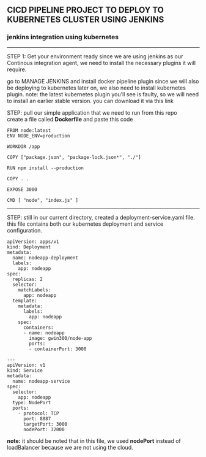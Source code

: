 ## **CICD PIPELINE PROJECT TO DEPLOY TO KUBERNETES CLUSTER USING JENKINS**  
### jenkins integration using kubernetes

---
STEP 1: Get your environment ready
since we are using jenkins as our Continous integration agent, we need to install the necessary plugins it will require.

go to MANAGE JENKINS and install docker pipeline plugin
since we will also be deploying to kubernetes later on, we also need to install kubernetes plugin.
note: the latest kubernetes plugin you'll see is faulty, so we will need to install an earlier stable version. you can download it via this link

STEP: pull our simple application that we need to run from this repo  
create a file called **Dockerfile** and paste this code  
```
FROM node:latest
ENV NODE_ENV=production

WORKDIR /app

COPY ["package.json", "package-lock.json*", "./"]

RUN npm install --production

COPY . .

EXPOSE 3000

CMD [ "node", "index.js" ]
```


---
STEP: still in our current directory, created a deployment-service.yaml file.  
this file contains both our kubernetes deployment and service configuration.

```
apiVersion: apps/v1
kind: Deployment
metadata:
  name: nodeapp-deployment
  labels:
    app: nodeapp
spec:
  replicas: 2
  selector:
    matchLabels:
      app: nodeapp
  template:
    metadata:
      labels:
        app: nodeapp
    spec:
      containers:
      - name: nodeapp
        image: gwin300/node-app
        ports:
        - containerPort: 3000

---
apiVersion: v1
kind: Service
metadata:
  name: nodeapp-service
spec:
  selector:
    app: nodeapp
  type: NodePort
  ports:
    - protocol: TCP
      port: 8887
      targetPort: 3000
      nodePort: 32000
```

**note:** it should be noted that in this file, we used **nodePort** instead of loadBalancer because we are not using the cloud. 

